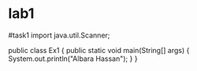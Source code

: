 # lab1
#task1
import java.util.Scanner;

public class Ex1 {
    public static void main(String[] args) {
        System.out.println("Albara Hassan");
    }
}

